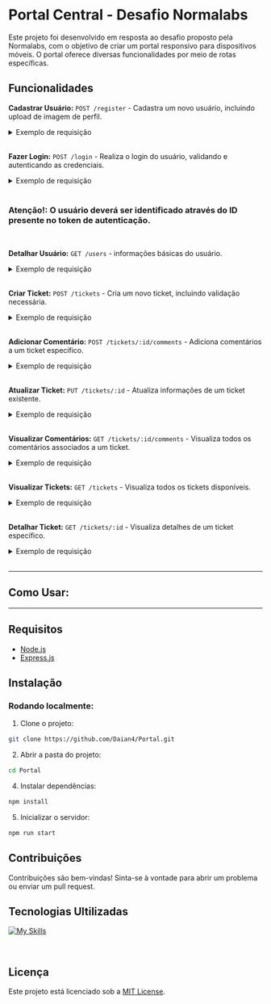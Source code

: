# **Portal Central - Desafio Normalabs**

Este projeto foi desenvolvido em resposta ao desafio proposto pela Normalabs, com o objetivo de criar um portal responsivo para dispositivos móveis. O portal oferece diversas funcionalidades por meio de rotas específicas.

## Funcionalidades
**Cadastrar Usuário:** `POST /register` - Cadastra um novo usuário, incluindo upload de imagem de perfil.

<details><summary>  
  Exemplo de requisição 
</summary>

<img src='./img/img_exemplo.png'>

</details>

<br>

**Fazer Login:** `POST /login` - Realiza o login do usuário, validando e autenticando as credenciais.

<details><summary>  
  Exemplo de requisição 
</summary>

```javascript
// POST / login
{
	"email": "daiana@localhost.com",
	"password": "123456"
}
```

</details>

<br>

### **Atenção!:** O usuário deverá ser identificado através do ID presente no token de autenticação.

<br>

**Detalhar Usuário:** `GET /users` - informações básicas do usuário.

<details><summary>  
  Exemplo de requisição 
</summary>

```javascript
// GET / users
//Sem conteúdo no corpo (body) da requisição
```

</details>

<br>

**Criar Ticket:** `POST /tickets` - Cria um novo ticket, incluindo validação necessária.

<details><summary>  
  Exemplo de requisição 
</summary>

```javascript
// POST / tickets
{
	"title": "atraso",
	"description": "aguardando pedido do piso",
	"status": "Aberto"
}
```

</details>

<br>

**Adicionar Comentário:** `POST /tickets/:id/comments` - Adiciona comentários a um ticket específico.

<details><summary>  
  Exemplo de requisição 
</summary>

```javascript
// POST / tickets / :id / comments
{
	"message": "meu pedido está atrasado uma semana"
}
```

</details>

<br>

**Atualizar Ticket:** `PUT /tickets/:id` - Atualiza informações de um ticket existente.

<details><summary>  
  Exemplo de requisição 
</summary>

```javascript
// PUT / tickets / :id
{
	"status": "Finalizado"
}
```

</details>

<br>

**Visualizar Comentários:** `GET /tickets/:id/comments` - Visualiza todos os comentários associados a um ticket.

<details><summary>  
  Exemplo de requisição 
</summary>

```javascript
// GET / tickets / :id / comments
//Sem conteúdo no corpo (body) da requisição
```
</details>

<br>

**Visualizar Tickets:** `GET /tickets` - Visualiza todos os tickets disponíveis.

<details><summary>  
  Exemplo de requisição 
</summary>

```javascript
// GET / tickets
//Sem conteúdo no corpo (body) da requisição
```
</details>

<br>

**Detalhar Ticket:** `GET /tickets/:id` - Visualiza detalhes de um ticket específico.

<details><summary>  
  Exemplo de requisição 
</summary>

```javascript
// GET / tickets / :id
//Sem conteúdo no corpo (body) da requisição
```

</details>

<br>

---
## Como Usar:
---
## Requisitos

- [Node.js](https://nodejs.org/)
- [Express.js](https://expressjs.com/)

## Instalação
### Rodando localmente:  
</summary>

1. Clone o projeto:

```bash
git clone https://github.com/Daian4/Portal.git
```

2. Abrir a pasta do projeto:

```bash
cd Portal
```

4. Instalar dependências:

```bash
npm install
```

5. Inicializar o servidor:

```bash
npm run start
```
## Contribuições

Contribuições são bem-vindas! Sinta-se à vontade para abrir um problema ou enviar um pull request.

## Tecnologias Ultilizadas 

[![My Skills](https://skillicons.dev/icons?i=javascript,nodejs,express,git,github,postgres,sqlite&perline=3)](https://skillicons.dev)

  <br/> 

## Licença

Este projeto está licenciado sob a [MIT License](LICENSE).


